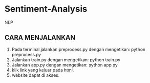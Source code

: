 # Sentiment-Analysis
NLP
## CARA MENJALANKAN
1. Pada terminal jalankan preprocess.py
   dengan mengetikan: python preprocess.py
2. Jalankan train.py
   dengan mengetikan: python train.py
3. Jalankan app.py
   dengan mengetikan: python app.py
4. klik link yang keluar pada html.
5. website dapat di akses.
